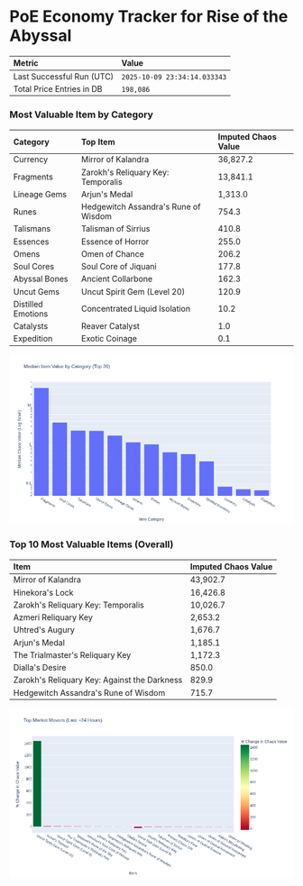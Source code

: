 # PoE Economy Tracker for Rise of the Abyssal

<!-- START_MAINTENANCE -->
| Metric | Value |
|:---|:---|
| Last Successful Run (UTC) | `2025-10-09 23:34:14.033343` |
| Total Price Entries in DB | `198,086` |

<!-- END_MAINTENANCE -->

<!-- START_DATAFRAME_DEBUG -->
<!-- END_DATAFRAME_DEBUG -->

<!-- START_CATEGORY_ANALYSIS -->
### Most Valuable Item by Category
| Category | Top Item | Imputed Chaos Value |
| :--- | :--- | :--- |
| Currency | Mirror of Kalandra | 36,827.2 |
| Fragments | Zarokh's Reliquary Key: Temporalis | 13,841.1 |
| Lineage Gems | Arjun's Medal | 1,313.0 |
| Runes | Hedgewitch Assandra's Rune of Wisdom | 754.3 |
| Talismans | Talisman of Sirrius | 410.8 |
| Essences | Essence of Horror | 255.0 |
| Omens | Omen of Chance | 206.2 |
| Soul Cores | Soul Core of Jiquani | 177.8 |
| Abyssal Bones | Ancient Collarbone | 162.3 |
| Uncut Gems | Uncut Spirit Gem (Level 20) | 120.9 |
| Distilled Emotions | Concentrated Liquid Isolation | 10.2 |
| Catalysts | Reaver Catalyst | 1.0 |
| Expedition | Exotic Coinage | 0.1 |


![Category Analysis Chart](charts/category_analysis.png)
<!-- END_ANALYSIS -->

<!-- START_ANALYSIS -->
### Top 10 Most Valuable Items (Overall)
| Item | Imputed Chaos Value |
| :--- | :--- |
| Mirror of Kalandra | 43,902.7 |
| Hinekora's Lock | 16,426.8 |
| Zarokh's Reliquary Key: Temporalis | 10,026.7 |
| Azmeri Reliquary Key | 2,653.2 |
| Uhtred's Augury | 1,676.7 |
| Arjun's Medal | 1,185.1 |
| The Trialmaster's Reliquary Key | 1,172.3 |
| Dialla's Desire | 850.0 |
| Zarokh's Reliquary Key: Against the Darkness | 829.9 |
| Hedgewitch Assandra's Rune of Wisdom | 715.7 |


![Market Movers Chart](charts/market_movers.png)
<!-- END_ANALYSIS -->
